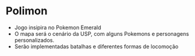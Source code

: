 # Polimon

- Jogo insipira no Pokemon Emerald
- O mapa será o cenário da USP, com alguns Pokemons e personagens personalizados.
- Serão implementadas batalhas e diferentes formas de locomoção
